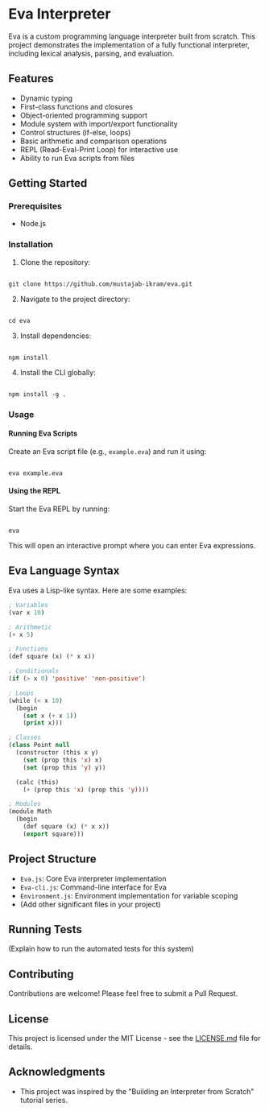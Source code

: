 # Eva Interpreter

Eva is a custom programming language interpreter built from scratch. This project demonstrates the implementation of a fully functional interpreter, including lexical analysis, parsing, and evaluation.

## Features

- Dynamic typing
- First-class functions and closures
- Object-oriented programming support
- Module system with import/export functionality
- Control structures (if-else, loops)
- Basic arithmetic and comparison operations
- REPL (Read-Eval-Print Loop) for interactive use
- Ability to run Eva scripts from files

## Getting Started

### Prerequisites

- Node.js

### Installation

1. Clone the repository:

```

git clone https://github.com/mustajab-ikram/eva.git

```

2. Navigate to the project directory:

```

cd eva

```

3. Install dependencies:

```

npm install

```

4. Install the CLI globally:

```

npm install -g .

```

### Usage

#### Running Eva Scripts

Create an Eva script file (e.g., `example.eva`) and run it using:

```

eva example.eva

```

#### Using the REPL

Start the Eva REPL by running:

```

eva

```

This will open an interactive prompt where you can enter Eva expressions.

## Eva Language Syntax

Eva uses a Lisp-like syntax. Here are some examples:

```lisp
; Variables
(var x 10)

; Arithmetic
(+ x 5)

; Functions
(def square (x) (* x x))

; Conditionals
(if (> x 0) 'positive' 'non-positive')

; Loops
(while (< x 10)
  (begin
    (set x (+ x 1))
    (print x)))

; Classes
(class Point null
  (constructor (this x y)
    (set (prop this 'x) x)
    (set (prop this 'y) y))

  (calc (this)
    (+ (prop this 'x) (prop this 'y))))

; Modules
(module Math
  (begin
    (def square (x) (* x x))
    (export square)))
```

## Project Structure

- `Eva.js`: Core Eva interpreter implementation
- `Eva-cli.js`: Command-line interface for Eva
- `Environment.js`: Environment implementation for variable scoping
- (Add other significant files in your project)

## Running Tests

(Explain how to run the automated tests for this system)

## Contributing

Contributions are welcome! Please feel free to submit a Pull Request.

## License

This project is licensed under the MIT License - see the [LICENSE.md](LICENSE.md) file for details.

## Acknowledgments

- This project was inspired by the "Building an Interpreter from Scratch" tutorial series.
